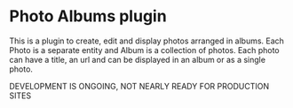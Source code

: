 # Photo Albums plugin

This is a plugin to create, edit and display photos arranged in albums. Each Photo is a separate entity and Album is a collection of photos.
Each photo can have a title, an url and can be displayed in an album or as a single photo.

DEVELOPMENT IS ONGOING, NOT NEARLY READY FOR PRODUCTION SITES